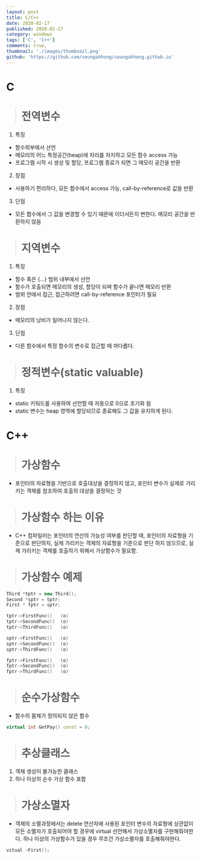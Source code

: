 ```yaml
---
layout: post
title: C/C++
date: 2020-02-17
published: 2020-02-17
category: windows
tags: ['C', 'C++']
comments: true,
thumbnail: './images/thumbnail.png'
github: 'https://github.com/seungahhong/seungahhong.github.io'
---
```


# C

> # 전역변수

1. 특징

- 함수외부에서 선언
- 메모리의 어느 특정공간(heap)에 자리를 차지하고 모든 함수 access 가능
- 프로그램 시작 시 생성 및 할당, 프로그램 종료가 되면 그 메모리 공간을 반환

2. 장점

- 사용하기 편리하다, 모든 함수에서 access 가능, call-by-reference로 값을 반환

3. 단점

- 모든 함수에서 그 값을 변경할 수 있기 때문에 이더서든지 변한다. 메모리 공간을 반환하지 않음

> # 지역변수

1. 특징

- 함수 혹은 {...} 범위 내부에서 선언
- 함수가 호출되면 메모리의 생성, 할당이 되며 함수가 끝나면 메모리 반환
- 범위 안에서 접근, 접근하려면 call-by-reference 포인터가 필요

2. 장점

- 메모리의 낭비가 일어나지 않는다.

3. 단점

- 다른 함수에서 특정 함수의 변수로 접근할 때 까다롭다.

> # 정적변수(static valuable)

1. 특징

- static 키둬드를 사용하여 선언할 때 자동으로 0으로 초기화 됨
- static 변수는 heap 영역에 할당되므로 종료해도 그 값을 유지하게 된다.

# C++

> # 가상함수

- 포인터의 자료형을 기반으로 호출대상을 결정하지 않고, 포인터 변수가 실제로 가리키는 객체를 참조하여 호출의 대상을 결정하는 것

> # 가상함수 하는 이유

- C++ 컴파일러는 포인터의 연산의 가능성 여부를 판단할 때, 포인터의 자료형을 기준으로 판단하지, 실제 가리키는 객체의 자료형을 기준으로 판단 하지 않으므로, 실제 가리키는 객체를 호출하기 위해서 가상함수가 필요함.

> # 가상함수 예제

```C++
Third *tptr = new Third();
Second *sptr = tptr;
First * fptr = sptr;

tptr->FirstFunc()   (o)
tptr->SecondFunc()  (o)
tptr->ThirdFunc()   (o)

sptr->FirstFunc()   (o)
sptr->SecondFunc()  (o)
sptr->ThirdFunc()   (o)

fptr->FirstFunc()   (o)
fptr->SecondFunc()  (o)
fptr->ThirdFunc()   (o)
```

> # 순수가상함수

- 함수의 몸체가 정의되지 않은 함수

```C++
virtual int GetPay() const = 0;
```

> # 추상클래스

1. 객체 생성이 불가능한 클래스
2. 하나 이상의 순수 가상 함수 포함

> # 가상소멸자

- 객체의 소멸과정에서는 delete 연산자에 사용된 포인터 변수의 자료형에 상관없이 모든 소멸자가 호출되어야 할 경우에
  virtual 선언해서 가상소멸자를 구현해줘야한다.
  하나 이상의 가상함수가 있을 경우 무조건 가상소멸자를 호출해줘야한다.

```C++
vitual ~First();
```
